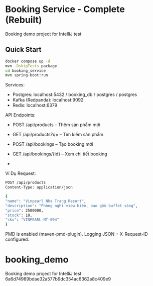 # Booking Service - Complete (Rebuilt)

Booking demo project for IntelliJ test

## Quick Start
```bash
docker compose up -d
mvn -DskipTests package
cd booking_service
mvn spring-boot:run

```

Services:
- Postgres: localhost:5432 / booking_db / postgres / postgres
- Kafka (Redpanda): localhost:9092
- Redis: localhost:6379
  
API Endpoints:

- POST /api/products – Thêm sản phẩm mới

- GET /api/products?q= – Tìm kiếm sản phẩm

- POST /api/bookings – Tạo booking mới

- GET /api/bookings/{id} – Xem chi tiết booking
- 
Ví Dụ Request:
```bash
POST /api/products
Content-Type: application/json

{
"name": "Vinpearl Nha Trang Resort",
"description": "Phòng nghỉ view biển, bao gồm buffet sáng",
"price": 2500000,
"stock": 10,
"sku": "VINPEARL-NT-004"
}
```
PMD is enabled (maven-pmd-plugin). Logging JSON + X-Request-ID configured.

# booking_demo
Booking demo project for IntelliJ test
6a6d74989bdae32a577b9dc354ac6362a8c409e9
    